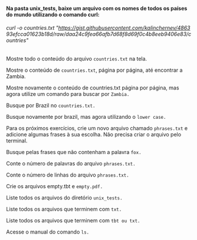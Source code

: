 #### Na pasta unix_tests, baixe um arquivo com os nomes de todos os países do mundo utilizando o comando curl:

###### curl -o countries.txt "https://gist.githubusercontent.com/kalinchernev/4863  93efcca01623b18d/raw/daa24c9fea66afb7d68f8d69f0c4b8eeb9406e83/countries"

Mostre todo o conteúdo do arquivo `countries.txt` na tela.

Mostre o conteúdo de `countries.txt`, página por página, até encontrar a Zambia.

Mostre novamente o conteúdo de countries.txt página por página, mas agora utilize um comando 
para buscar por `Zambia.`

Busque por Brazil no `countries.txt.`

Busque novamente por brazil, mas agora utilizando o `lower case.`

Para os próximos exercícios, crie um novo arquivo chamado `phrases.txt` e adicione algumas 
frases à sua escolha. Não precisa criar o arquivo pelo terminal.

Busque pelas frases que não contenham a palavra `fox.`

Conte o número de palavras do arquivo `phrases.txt.`

Conte o número de linhas do arquivo `phrases.txt.`

Crie os arquivos empty.tbt e `empty.pdf.`

Liste todos os arquivos do diretório `unix_tests.`

Liste todos os arquivos que terminem com `txt.`

Liste todos os arquivos que terminem com `tbt ou txt.`

Acesse o manual do comando `ls.`